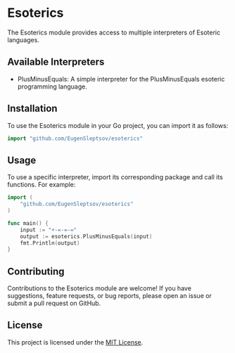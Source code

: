 # Esoterics

The Esoterics module provides access to multiple interpreters of Esoteric languages.

## Available Interpreters

- PlusMinusEquals: A simple interpreter for the PlusMinusEquals esoteric programming language.

## Installation

To use the Esoterics module in your Go project, you can import it as follows:

```go
import "github.com/EugenSleptsov/esoterics"
```

## Usage

To use a specific interpreter, import its corresponding package and call its functions. For example:

```go
import (
    "github.com/EugenSleptsov/esoterics"
)

func main() {
    input := "+-=-=-="
    output := esoterics.PlusMinusEquals(input)
    fmt.Println(output)
}
```

## Contributing

Contributions to the Esoterics module are welcome! If you have suggestions, feature requests, or bug reports, please open an issue or submit a pull request on GitHub.

## License

This project is licensed under the [MIT License](LICENSE).
